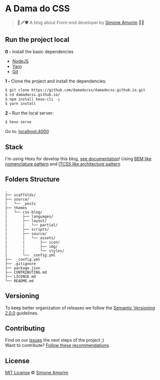 # A Dama do CSS

> 🏹🗡🛡 A blog about Front-end developer by [Simone Amorim](https://simoneas02.github.io/) 💁‍♀️


## Run the project local

**0 -** install the basic dependencies

- [NodeJS](https://nodejs.org/en/)
- [Yarn](https://yarnpkg.com/pt-BR/)
- [Git](https://git-scm.com/)


**1 -** Clone the project and install the dependencies:

```sh
$ git clone https://github.com/damadocss/damadocss.github.io.git
$ cd damadocss.github.io/
$ npm install hexo-cli -g
$ yarn install
```
**2 -** Run the local server:

```sh
$ hexo serve
```

Go to: [localhost:4000](http://localhost:4000)


## Stack

I'm using Hexo for develop this blog, [see documentation](https://hexo.io/pt-br/docs/)!
Using [BEM like nomenclature pattern](http://getbem.com/introduction/) and [ITCSS like architecture pattern](https://speakerdeck.com/dafed/managing-css-projects-with-itcss)


## Folders Structure

	.
	├── scaffolds/
	├── source/
	|   └── _posts
	├── themes
	|   └── css-blog/
	|       ├── languages/
	|       ├── layout/
	|       |   └── partial/
	|       ├── scripts/
	|       ├── source/
	|       |   └── assets/
	|       |       ├── icon/
	|       |       ├── img/
	|       |       └── styles/
	|       └── _config.yml
	├──  _config.yml
	├── .gitignore
	├── package.json
	├── CONTRIBUTING.md
	├── LICENSE.md
	└── README.md


## Versioning

To keep better organization of releases we follow the [Semantic Versioning 2.0.0](http://semver.org/) guidelines.	


## Contributing

Find on our [issues](https://github.com/damadocss/damadocss.github.io/issues/) the next steps of the project ;)
<br>
Want to contribute? [Follow these recommendations](https://github.com/damadocss/damadocss.github.io/blob/dev/CONTRIBUTING.md).

## License

[MIT License](https://github.com/damadocss/damadocss.github.io/blob/dev/LICENSE.md) © [Simone Amorim](https://simoneas02.github.io)
